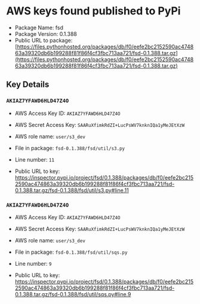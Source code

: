# AWS keys found published to PyPi

* Package Name: fsd
* Package Version: 0.1.388
* Public URL to package: [https://files.pythonhosted.org/packages/db/f0/eefe2bc2152590ac474863a39320db6b199288f81f86f4cf3fbc713aa721/fsd-0.1.388.tar.gz](https://files.pythonhosted.org/packages/db/f0/eefe2bc2152590ac474863a39320db6b199288f81f86f4cf3fbc713aa721/fsd-0.1.388.tar.gz)

## Key Details

### `AKIAZ7YFAWD6HLD47Z4O`

* AWS Access Key ID: `AKIAZ7YFAWD6HLD47Z4O`
* AWS Secret Access Key: `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` 
* AWS role name: `user/s3_dev`
* File in package: `fsd-0.1.388/fsd/util/s3.py`
* Line number: `11`

* Public URL to key: https://inspector.pypi.io/project/fsd/0.1.388/packages/db/f0/eefe2bc2152590ac474863a39320db6b199288f81f86f4cf3fbc713aa721/fsd-0.1.388.tar.gz/fsd-0.1.388/fsd/util/s3.py#line.11



### `AKIAZ7YFAWD6HLD47Z4O`

* AWS Access Key ID: `AKIAZ7YFAWD6HLD47Z4O`
* AWS Secret Access Key: `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` 
* AWS role name: `user/s3_dev`
* File in package: `fsd-0.1.388/fsd/util/sqs.py`
* Line number: `9`

* Public URL to key: https://inspector.pypi.io/project/fsd/0.1.388/packages/db/f0/eefe2bc2152590ac474863a39320db6b199288f81f86f4cf3fbc713aa721/fsd-0.1.388.tar.gz/fsd-0.1.388/fsd/util/sqs.py#line.9


